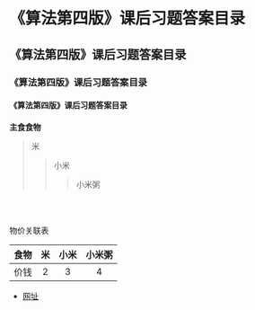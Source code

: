 # 《算法第四版》课后习题答案目录
## 《算法第四版》课后习题答案目录
### 《算法第四版》课后习题答案目录
#### 《算法第四版》课后习题答案目录



**主食食物**

>米
>>小米
>>>小米粥
<br>





<br/>


物价关联表

食物|米|小米|小米粥
:---:|:---:|:---:|:---:
价钱|2|3|4

+ [网址](https://zhangjia.io/645.html)
